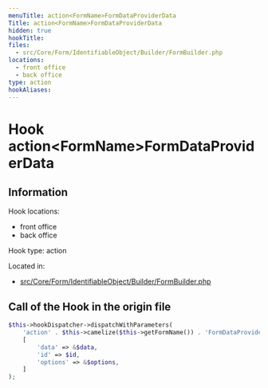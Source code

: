 ```yaml
---
menuTitle: action<FormName>FormDataProviderData
Title: action<FormName>FormDataProviderData
hidden: true
hookTitle: 
files:
  - src/Core/Form/IdentifiableObject/Builder/FormBuilder.php
locations:
  - front office
  - back office
type: action
hookAliases:
---
```


# Hook action&lt;FormName>FormDataProviderData

## Information

Hook locations: 
  - front office
  - back office

Hook type: action

Located in: 
  - [src/Core/Form/IdentifiableObject/Builder/FormBuilder.php](https://github.com/PrestaShop/PrestaShop/blob/8.0.x/src/Core/Form/IdentifiableObject/Builder/FormBuilder.php)

## Call of the Hook in the origin file

```php
$this->hookDispatcher->dispatchWithParameters(
    'action' . $this->camelize($this->getFormName()) . 'FormDataProviderData',
    [
        'data' => &$data,
        'id' => $id,
        'options' => &$options,
    ]
);
```